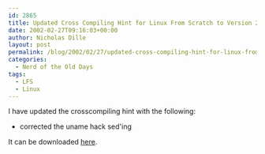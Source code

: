 ```yaml
---
id: 2865
title: Updated Cross Compiling Hint for Linux From Scratch to Version 2.0.2
date: 2002-02-27T09:16:03+00:00
author: Nicholas Dille
layout: post
permalink: /blog/2002/02/27/updated-cross-compiling-hint-for-linux-from-scratch-to-version-2-0-2/
categories:
  - Nerd of the Old Days
tags:
  - LFS
  - Linux
---
```

I have updated the crosscompiling hint with the following:

  * corrected the uname hack sed'ing

It can be downloaded [here](/media/2002/02/2002-02-27-crosscompiling-x86-2.0.2.txt).



